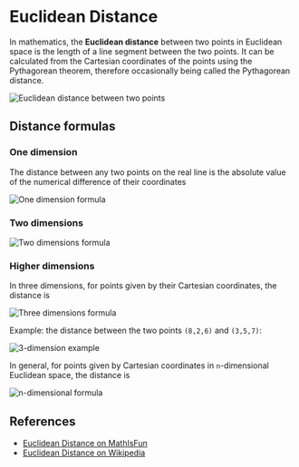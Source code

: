 Euclidean Distance
==================

In mathematics, the **Euclidean distance** between two points in Euclidean space is the length of a line segment between the two points. It can be calculated from the Cartesian coordinates of the points using the Pythagorean theorem, therefore occasionally being called the Pythagorean distance.

![Euclidean distance between two points](https://upload.wikimedia.org/wikipedia/commons/5/55/Euclidean_distance_2d.svg)

Distance formulas
-----------------

### One dimension

The distance between any two points on the real line is the absolute value of the numerical difference of their coordinates

![One dimension formula](https://wikimedia.org/api/rest_v1/media/math/render/svg/7d75418dbec9482dbcb70f9063ad66e9cf7b5db9)

### Two dimensions

![Two dimensions formula](https://wikimedia.org/api/rest_v1/media/math/render/svg/9c0157084fd89f5f3d462efeedc47d3d7aa0b773)

### Higher dimensions

In three dimensions, for points given by their Cartesian coordinates, the distance is

![Three dimensions formula](https://wikimedia.org/api/rest_v1/media/math/render/svg/d1d13a40a7b203b455ae6d4be8b3cce898bda625)

Example: the distance between the two points `(8,2,6)` and `(3,5,7)`:

![3-dimension example](https://www.mathsisfun.com/algebra/images/dist-2-points-3d.svg)

In general, for points given by Cartesian coordinates in `n`-dimensional Euclidean space, the distance is

![n-dimensional formula](https://wikimedia.org/api/rest_v1/media/math/render/svg/a0ef4fe055b2a51b4cca43a05e5d1cd93f758dcc)

References
----------

-   [Euclidean Distance on MathIsFun](https://www.mathsisfun.com/algebra/distance-2-points.html)
-   [Euclidean Distance on Wikipedia](https://en.wikipedia.org/wiki/Euclidean_distance)
